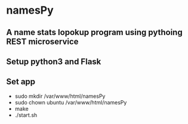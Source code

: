 # namesPy
## A name stats lopokup program using pythoing REST microservice

## Setup python3 and Flask


## Set app
 - sudo mkdir /var/www/html/namesPy
 - sudo chown ubuntu /var/www/html/namesPy
 - make
 - ./start.sh



